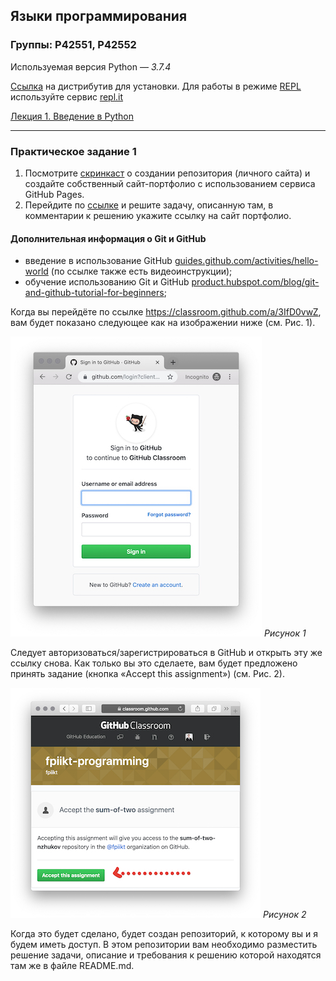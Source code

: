 ## Языки программирования

### Группы: P42551, P42552 

Используемая версия Python — *3.7.4*

[Ссылка](https://www.python.org/downloads) на дистрибутив для установки. Для работы в режиме [REPL](https://ru.wikipedia.org/wiki/REPL) используйте сервис [repl.it](https://repl.it)

[Лекция 1. Введение в Python](https://docs.google.com/presentation/d/1zWrdl6aaU0GrOmXKBeRhi5uXw31c9P-R_dpdloj3Tqo/edit?usp=sharing)

------

### Практическое задание 1

1. Посмотрите [скринкаст](https://youtu.be/53f5vkI_gnM) о создании репозитория (личного сайта) и создайте собственный сайт-портфолио с использованием сервиса GitHub Pages.
2. Перейдите по [ссылке](https://classroom.github.com/a/3IfD0vwZ) и решите задачу, описанную там, в комментарии к решению укажите ссылку на сайт портфолио.

#### Дополнительная информация о Git и GitHub

- введение в использование GitHub [guides.github.com/activities/hello-world](https://guides.github.com/activities/hello-world/) (по ссылке также есть видеоинструкции);
- обучение использованию Git и GitHub [product.hubspot.com/blog/git-and-github-tutorial-for-beginners](https://product.hubspot.com/blog/git-and-github-tutorial-for-beginners);

Когда вы перейдёте по ссылке https://classroom.github.com/a/3IfD0vwZ, вам будет показано следующее как на изображении ниже (см. Рис. 1). 

![Рисунок 1](img/pic-1.jpg)
_Рисунок 1_

Следует авторизоваться/зарегистрироваться в GitHub и открыть эту же ссылку снова. Как только вы это сделаете, вам будет предложено принять задание (кнопка «Accept this assignment») (см. Рис. 2). 

![Рисунок 2](img/pic-2.jpg) 
_Рисунок 2_

Когда это будет сделано, будет создан репозиторий, к которому вы и я будем иметь доступ. 
В этом репозитории вам необходимо разместить решение задачи, описание и требования к решению которой находятся там же в файле README.md.

